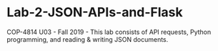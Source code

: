 # Lab-2-JSON-APIs-and-Flask
COP-4814 U03 - Fall 2019 - This lab consists of API requests, Python programming, and reading &amp; writing JSON documents.
